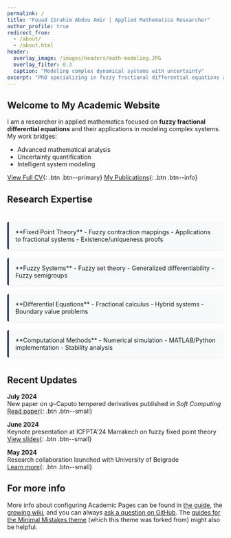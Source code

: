 ```yaml
---
permalink: /
title: "Fouad Ibrahim Abdou Amir | Applied Mathematics Researcher"
author_profile: true
redirect_from:
  - /about/
  - /about.html
header:
  overlay_image: /images/headers/math-modeling.JPG
  overlay_filter: 0.3
  caption: "Modeling complex dynamical systems with uncertainty"
excerpt: "PhD specializing in fuzzy fractional differential equations and their applications to AI and dynamical systems."
---
```



## Welcome to My Academic Website

I am a researcher in applied mathematics focused on **fuzzy fractional differential equations** and their applications in modeling complex systems. My work bridges:

- Advanced mathematical analysis
- Uncertainty quantification
- Intelligent system modeling

[View Full CV](/cv/){: .btn .btn--primary} [My Publications](/publications/){: .btn .btn--info}

## Research Expertise

<div class="expertise-grid">

<div class="expertise-card" markdown="1">
**Fixed Point Theory**  
- Fuzzy contraction mappings  
- Applications to fractional systems  
- Existence/uniqueness proofs
</div>

<div class="expertise-card" markdown="1">
**Fuzzy Systems**  
- Fuzzy set theory  
- Generalized differentiability  
- Fuzzy semigroups
</div>

<div class="expertise-card" markdown="1">
**Differential Equations**  
- Fractional calculus  
- Hybrid systems  
- Boundary value problems
</div>

<div class="expertise-card" markdown="1">
**Computational Methods**  
- Numerical simulation  
- MATLAB/Python implementation  
- Stability analysis
</div>

</div>

## Recent Updates

**July 2024**  
New paper on ψ-Caputo tempered derivatives published in *Soft Computing*  
[Read paper](https://doi.org/10.1007/s00500-024-09821-w){: .btn .btn--small}

**June 2024**  
Keynote presentation at ICFPTA'24 Marrakech on fuzzy fixed point theory  
[View slides](/files/slides/icfpta2024-slides.pdf){: .btn .btn--small}

**May 2024**  
Research collaboration launched with University of Belgrade  
[Learn more](/projects/){: .btn .btn--small}

<style>
.expertise-grid {
  display: grid;
  grid-template-columns: repeat(auto-fit, minmax(250px, 1fr));
  gap: 20px;
  margin: 40px 0;
}
.expertise-card {
  background: #f8f9fa;
  border-left: 4px solid #2c3e50;
  border-radius: 4px;
  padding: 15px;
  box-shadow: 0 2px 5px rgba(0,0,0,0.05);
  transition: transform 0.3s;
}
.expertise-card:hover {
  transform: translateY(-5px);
}
.btn--small {
  padding: 3px 8px;
  font-size: 0.8em;
  margin-top: 5px;
}
</style>
For more info
------
More info about configuring Academic Pages can be found in [the guide](https://academicpages.github.io/markdown/), the [growing wiki](https://github.com/academicpages/academicpages.github.io/wiki), and you can always [ask a question on GitHub](https://github.com/academicpages/academicpages.github.io/discussions). The [guides for the Minimal Mistakes theme](https://mmistakes.github.io/minimal-mistakes/docs/configuration/) (which this theme was forked from) might also be helpful.
